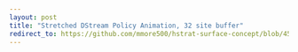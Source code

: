 ```yaml
---
layout: post
title: "Stretched DStream Policy Animation, 32 site buffer"
redirect_to: https://github.com/mmore500/hstrat-surface-concept/blob/45560a6928d33530c03982a326e633e1e87ff4fa/41/viz%3Dtypewriter%2Bsurface_size%3D32%2Bext%3D.gif
---
```

